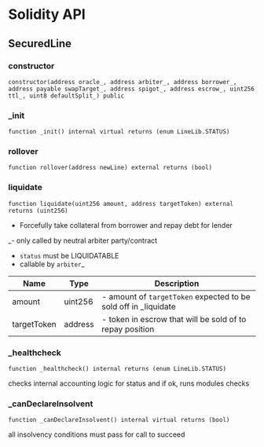 # Solidity API

## SecuredLine

### constructor

```solidity
constructor(address oracle_, address arbiter_, address borrower_, address payable swapTarget_, address spigot_, address escrow_, uint256 ttl_, uint8 defaultSplit_) public
```

### _init

```solidity
function _init() internal virtual returns (enum LineLib.STATUS)
```

### rollover

```solidity
function rollover(address newLine) external returns (bool)
```

### liquidate

```solidity
function liquidate(uint256 amount, address targetToken) external returns (uint256)
```

- Forcefully take collateral from borrower and repay debt for lender

_- only called by neutral arbiter party/contract
- `status` must be LIQUIDATABLE
- callable by `arbiter`_

| Name | Type | Description |
| ---- | ---- | ----------- |
| amount | uint256 | - amount of `targetToken` expected to be sold off in  _liquidate |
| targetToken | address | - token in escrow that will be sold of to repay position |

### _healthcheck

```solidity
function _healthcheck() internal returns (enum LineLib.STATUS)
```

checks internal accounting logic for status and if ok, runs modules checks

### _canDeclareInsolvent

```solidity
function _canDeclareInsolvent() internal virtual returns (bool)
```

all insolvency conditions must pass for call to succeed

